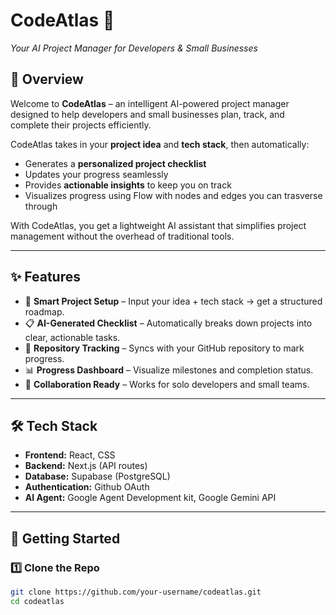 # CodeAtlas 🚀  
*Your AI Project Manager for Developers & Small Businesses*  

## 🌟 Overview  
Welcome to **CodeAtlas** – an intelligent AI-powered project manager designed to help developers and small businesses plan, track, and complete their projects efficiently.  

CodeAtlas takes in your **project idea** and **tech stack**, then automatically:  
- Generates a **personalized project checklist**   
- Updates your progress seamlessly  
- Provides **actionable insights** to keep you on track
- Visualizes progress using Flow with nodes and edges you can trasverse through 

With CodeAtlas, you get a lightweight AI assistant that simplifies project management without the overhead of traditional tools.  

---

## ✨ Features  
- 📝 **Smart Project Setup** – Input your idea + tech stack → get a structured roadmap.  
- 📋 **AI-Generated Checklist** – Automatically breaks down projects into clear, actionable tasks.  
- 🔄 **Repository Tracking** – Syncs with your GitHub repository to mark progress.  
- 📊 **Progress Dashboard** – Visualize milestones and completion status.  
- 🤝 **Collaboration Ready** – Works for solo developers and small teams.  

---

## 🛠️ Tech Stack  
- **Frontend:** React, CSS
- **Backend:** Next.js (API routes)  
- **Database:** Supabase (PostgreSQL)
- **Authentication:** Github OAuth 
- **AI Agent:** Google Agent Development kit, Google Gemini API 

---

## 🚀 Getting Started  

### 1️⃣ Clone the Repo  
```bash
git clone https://github.com/your-username/codeatlas.git
cd codeatlas

